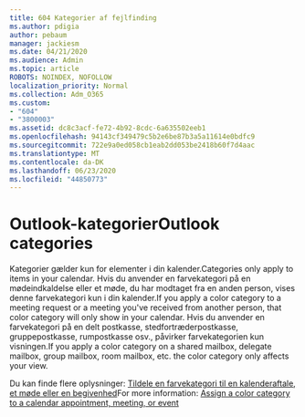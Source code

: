 ```yaml
---
title: 604 Kategorier af fejlfinding
ms.author: pdigia
author: pebaum
manager: jackiesm
ms.date: 04/21/2020
ms.audience: Admin
ms.topic: article
ROBOTS: NOINDEX, NOFOLLOW
localization_priority: Normal
ms.collection: Adm_O365
ms.custom:
- "604"
- "3800003"
ms.assetid: dc8c3acf-fe72-4b92-8cdc-6a635502eeb1
ms.openlocfilehash: 94143cf349479c5b2e6be87b3a5a11614e0bdfc9
ms.sourcegitcommit: 722e9a0ed058cb1eab2dd053be2418b60f7d4aac
ms.translationtype: MT
ms.contentlocale: da-DK
ms.lasthandoff: 06/23/2020
ms.locfileid: "44850773"
---
```

# <a name="outlook-categories"></a><span data-ttu-id="91a9a-102">Outlook-kategorier</span><span class="sxs-lookup"><span data-stu-id="91a9a-102">Outlook categories</span></span>

<span data-ttu-id="91a9a-103">Kategorier gælder kun for elementer i din kalender.</span><span class="sxs-lookup"><span data-stu-id="91a9a-103">Categories only apply to items in your calendar.</span></span> <span data-ttu-id="91a9a-104">Hvis du anvender en farvekategori på en mødeindkaldelse eller et møde, du har modtaget fra en anden person, vises denne farvekategori kun i din kalender.</span><span class="sxs-lookup"><span data-stu-id="91a9a-104">If you apply a color category to a meeting request or a meeting you've received from another person, that color category will only show in your calendar.</span></span>  <span data-ttu-id="91a9a-105">Hvis du anvender en farvekategori på en delt postkasse, stedfortræderpostkasse, gruppepostkasse, rumpostkasse osv., påvirker farvekategorien kun visningen.</span><span class="sxs-lookup"><span data-stu-id="91a9a-105">If you apply a color category on a shared mailbox, delegate mailbox, group mailbox, room mailbox, etc. the color category only affects your view.</span></span>

<span data-ttu-id="91a9a-106">Du kan finde flere oplysninger: [Tildele en farvekategori til en kalenderaftale, et møde eller en begivenhed](https://support.microsoft.com/office/750596d9-707d-4412-8c0e-7fdc0fc52527)</span><span class="sxs-lookup"><span data-stu-id="91a9a-106">For more information: [Assign a color category to a calendar appointment, meeting, or event](https://support.microsoft.com/office/750596d9-707d-4412-8c0e-7fdc0fc52527)</span></span>
